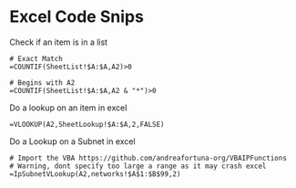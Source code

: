 # Excel Code Snips

Check if an item is in a list

    # Exact Match
    =COUNTIF(SheetList!$A:$A,A2)>0

    # Begins with A2
    =COUNTIF(SheetList!$A:$A,A2 & "*")>0

Do a lookup on an item in excel

    =VLOOKUP(A2,SheetLookup!$A:$A,2,FALSE)


Do a Lookup on a Subnet in excel

    # Import the VBA https://github.com/andreafortuna-org/VBAIPFunctions
    # Warning, dont specify too large a range as it may crash excel
    =IpSubnetVLookup(A2,networks!$A$1:$B$99,2)
